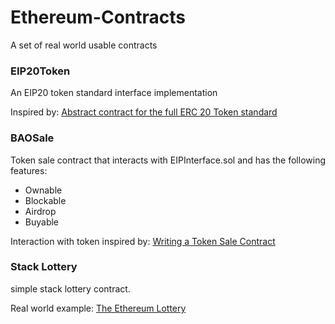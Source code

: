 # Ethereum-Contracts
A set of real world usable contracts

### EIP20Token
An EIP20 token standard interface implementation

Inspired by: 
[Abstract contract for the full ERC 20 Token standard](https://github.com/ethereum/EIPs/issues/20)

### BAOSale
Token sale contract that interacts with EIPInterface.sol and has the following features:
* Ownable
* Blockable
* Airdrop
* Buyable

Interaction with token inspired by:
[Writing a Token Sale Contract](https://programtheblockchain.com/posts/2018/02/02/writing-a-token-sale-contract/)

### Stack Lottery
simple stack lottery contract.

Real world example:
[The Ethereum Lottery](http://lottery.powdercode.com/)
